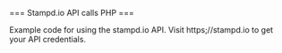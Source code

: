 === Stampd.io API calls PHP ===

Example code for using the stampd.io API.
Visit https;//stampd.io to get your API credentials.